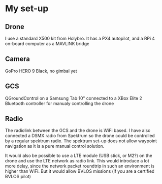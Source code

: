 # My set-up

## Drone

I use a standard X500 kit from Holybro. It has a PX4 autopilot, and a RPi 4 on-board computer
as a MAVLINK bridge


## Camera

GoPro HERO 9 Black, no gimbal yet

## GCS

QGroundControl on a Samsung Tab 10" connected to a XBox Elite 2 Bluetooth controller for manualy controlling the drone


## Radio

The radiolink between the GCS and the drone is WiFi based. I have also connected a DSMX radio from Spektrum so the drone 
could be controlled by a regular spektrum radio. The spektrum set-up does not allow waypoint navigation
as it is a pure manual control solution.

It would also be possible to use a LTE module (USB stick, or M2?) on the drone and
use the LTE network as radio link. This would introduce a lot more delay, since the network packet roundtrip
in such an environment is higher than WiFi. But it would allow BVLOS missions (if you are a certified BVLOS pilot)

